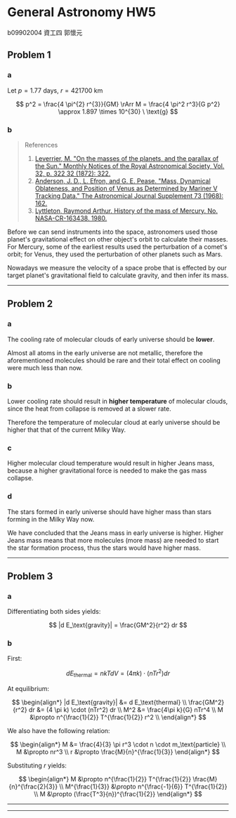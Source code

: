 # General Astronomy HW5

b09902004 資工四 郭懷元

## Problem 1

### a

Let $p = 1.77\ \text{days}$, $r=421700 \ \text{km}$

$$
p^2 = \frac{4 \pi^{2} r^{3}}{GM}
\rArr M = \frac{4 \pi^2 r^3}{G p^2}
\approx 1.897 \times 10^{30} \ \text{g}
$$

### b

> References
>
> 1. [Leverrier, M. "On the masses of the planets, and the parallax of the Sun." Monthly Notices of the Royal Astronomical Society, Vol. 32, p. 322 32 (1872): 322.](https://adsabs.harvard.edu/full/1872MNRAS..32..322L)
> 2. [Anderson, J. D., L. Efron, and G. E. Pease. "Mass, Dynamical Oblateness, and Position of Venus as Determined by Mariner V Tracking Data." The Astronomical Journal Supplement 73 (1968): 162.](https://ui.adsabs.harvard.edu/abs/1968AJS....73R.162A/abstract)
> 3. [Lyttleton, Raymond Arthur. History of the mass of Mercury. No. NASA-CR-163438. 1980.](https://ui.adsabs.harvard.edu/abs/1980QJRAS..21..400L/abstract)

Before we can send instruments into the space, astronomers used those planet's gravitational effect on other object's orbit to calculate their masses. For Mercury, some of the earliest results used the perturbation of a comet's orbit; for Venus, they used the perturbation of other planets such as Mars.

Nowadays we measure the velocity of a space probe that is effected by our target planet's gravitational field to calculate gravity, and then infer its mass.

---

## Problem 2

### a

The cooling rate of molecular clouds of early universe should be **lower**.

Almost all atoms in the early universe are not metallic, therefore the aforementioned molecules should be rare and their total effect on cooling were much less than now.

### b

Lower cooling rate should result in **higher temperature** of molecular clouds, since the heat from collapse is removed at a slower rate.

Therefore the temperature of molecular cloud at early universe should be higher that that of the current Milky Way.

### c

Higher molecular cloud temperature would result in higher Jeans mass, because a higher gravitational force is needed to make the gas mass collapse.

### d

The stars formed in early universe should have higher mass than stars forming in the Milky Way now.

We have concluded that the Jeans mass in early universe is higher. Higher Jeans mass means that more molecules (more mass) are needed to start the star formation process, thus the stars would have higher mass.

---

## Problem 3

### a

Differentiating both sides yields:

$$
|d E_\text{gravity}| = \frac{GM^2}{r^2} dr
$$

### b

First:

$$
d E_\text{thermal} = nkT dV = (4 \pi k) \cdot (nTr^2) dr
$$

At equilibrium:

$$
\begin{align*}
    |d E_\text{gravity}| &= d E_\text{thermal} \\
    \frac{GM^2}{r^2} dr &= (4 \pi k) \cdot (nTr^2) dr \\
    M^2 &= \frac{4\pi k}{G} nTr^4 \\
    M &\propto n^{\frac{1}{2}} T^{\frac{1}{2}} r^2 \\
\end{align*}
$$

We also have the following relation:

$$
\begin{align*}
    M &= \frac{4}{3} \pi r^3 \cdot n \cdot m_\text{particle} \\
    M &\propto nr^3 \\
    r &\propto \frac{M}{n}^{\frac{1}{3}}
\end{align*}
$$

Substituting $r$ yields:

$$
\begin{align*}
M &\propto n^{\frac{1}{2}} T^{\frac{1}{2}} \frac{M}{n}^{\frac{2}{3}} \\
M^{\frac{1}{3}} &\propto n^{\frac{-1}{6}} T^{\frac{1}{2}} \\
M &\propto (\frac{T^3}{n})^{\frac{1}{2}}
\end{align*}
$$

---


---

